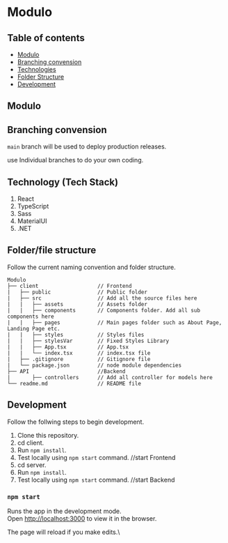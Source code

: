 # Modulo

## Table of contents
* [Modulo](#modulo)
* [Branching convension](#branching-convension)
* [Technologies](#technologies)
* [Folder Structure](#folder-structure)
* [Development](#development)

## Modulo

## Branching convension

`main` branch will be used to deploy production releases.

 use Individual branches to do your own coding.
## Technology (Tech Stack)

1. React
1. TypeScript
1. Sass
1. MaterialUI
1. .NET

## Folder/file structure

Follow the current naming convention and folder structure.

```
Modulo
├── client                   // Frontend
|   ├── public               // Public folder
|   ├── src                  // Add all the source files here
| 	|   ├── assets           // Assets folder
| 	|   ├── components       // Components folder. Add all sub components here
|	|   ├── pages            // Main pages folder such as About Page, Landing Page etc.
| 	|   ├── styles           // Styles files
| 	|   ├── stylesVar        // Fixed Styles Library 
|	|   ├── App.tsx          // App.tsx
| 	|   └── index.tsx        // index.tsx file
|   ├── .gitignore           // Gitignore file
|   └── package.json         // node module dependencies
├── API                      //Backend
|       ├── controllers      // Add all controller for models here
└── readme.md                // README file
```

## Development

Follow the follwing steps to begin development.

1. Clone this repository.
1. cd client.
1. Run `npm install`.
1. Test locally using `npm start` command. //start Frontend 
1. cd server. 
1. Run `npm install`.
1. Test locally using `npm start` command. //start Backend 

### `npm start`

Runs the app in the development mode.\
Open [http://localhost:3000](http://localhost:3000) to view it in the browser.

The page will reload if you make edits.\